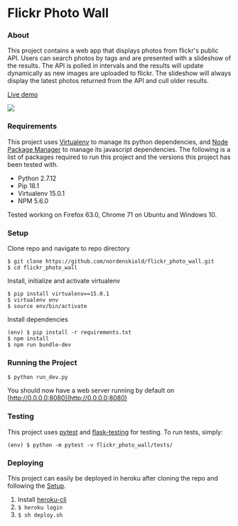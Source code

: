 # Flickr Photo Wall

### About
This project contains a web app that displays photos from flickr's public API. Users can search photos by tags and are presented with a slideshow of the results. The API is polled in intervals and the results will update dynamically as new images are uploaded to flickr. The slideshow will always display the latest photos returned from the API and cull older results. 

[Live demo](https://quiet-scrubland-85365.herokuapp.com/)

![](flickr_photo_wall_demo.gif)

### Requirements
This project uses [Virtualenv](https://virtualenv.pypa.io/en/latest/) to manage its python dependencies, and [Node Package Manager](https://www.npmjs.com/) to manage its javascript dependencies. The following is a list of packages required to run this project and the versions this project has been tested with.

* Python 2.7.12
* Pip 18.1
* Virtualenv 15.0.1
* NPM 5.6.0 

Tested working on Firefox 63.0, Chrome 71 on Ubuntu and Windows 10.

### Setup

Clone repo and navigate to repo directory

```
$ git clone https://github.com/nordenskiold/flickr_photo_wall.git
$ cd flickr_photo_wall
```

Install, initialize and activate virtualenv
```
$ pip install virtualenv==15.0.1
$ virtualenv env
$ source env/bin/activate
```

Install dependencies
```
(env) $ pip install -r requirements.txt
$ npm install
$ npm run bundle-dev
```

### Running the Project
```
$ python run_dev.py 
```
You should now have a web server running by default on [http://0.0.0.0:8080](http://0.0.0.0:8080)

### Testing
This project uses [pytest](https://github.com/pytest-dev/pytest) and [flask-testing](https://github.com/jarus/flask-testing) for testing. To run tests, simply:

```
(env) $ python -m pytest -v flickr_photo_wall/tests/
```

### Deploying
This project can easily be deployed in heroku after cloning the repo and following the [Setup](#Setup).
1. Install [heroku-cli](https://devcenter.heroku.com/articles/heroku-cli#download-and-install)
2. `$ heroku login`
4. `$ sh deploy.sh`